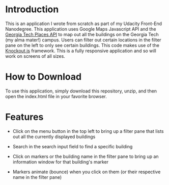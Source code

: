 # Introduction

This is an application I wrote from scratch as part of my Udacity Front-End Nanodegree. This application uses Google Maps Javascript API and the [Georgia Tech Places API](http://gtjourney.gatech.edu/gt-devhub/apis/places) to map out all the buildings on the Georgia Tech (my alma mater!) campus. Users can filter out certain locations in the filter pane on the left to only see certain buildings. This code makes use of the [Knockout.js](http://knockoutjs.com/) framework. This is a fully responsive application and so will work on screens of all sizes.

# How to Download
To use this application, simply download this repository, unzip, and then open the index.html file in your favorite browser.

# Features
* Click on the menu button in the top left to bring up a filter pane that lists out all the currently displayed buildings

* Search in the search input field to find a specific building

* Click on markers or the building name in the filter pane to bring up an information window for that building's marker

* Markers animate (bounce) when you click on them (or their respective name in the filter pane)
